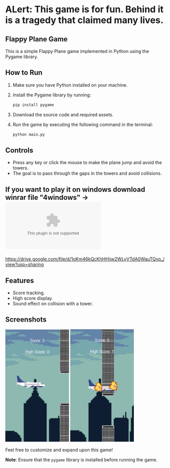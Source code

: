 # ALert:  This game is for fun. Behind it is a tragedy that claimed many lives.

## Flappy Plane Game

This is a simple Flappy Plane game implemented in Python using the Pygame library.

## How to Run

1. Make sure you have Python installed on your machine.
2. Install the Pygame library by running:

    ```bash
    pip install pygame
    ```

3. Download the source code and required assets.
4. Run the game by executing the following command in the terminal:

    ```bash
    python main.py
    ```

## Controls

- Press any key or click the mouse to make the plane jump and avoid the towers.
- The goal is to pass through the gaps in the towers and avoid collisions.

## If you want to play it on windows download winrar file "4windows" ->  ![4windows](4windows.zip)
https://drive.google.com/file/d/1oKm46kQcKhHHijw2WLyVTdA0WauTQyo_/view?usp=sharing

## Features

- Score tracking.
- High score display.
- Sound effect on collision with a tower.

## Screenshots


<img src="Screenshots/plane.png" alt="Flappy Plane" width="200px"> <img src="Screenshots/planecrash.png" alt="Plane Crash" width="200px">



Feel free to customize and expand upon this game!

**Note**: Ensure that the `pygame` library is installed before running the game.

